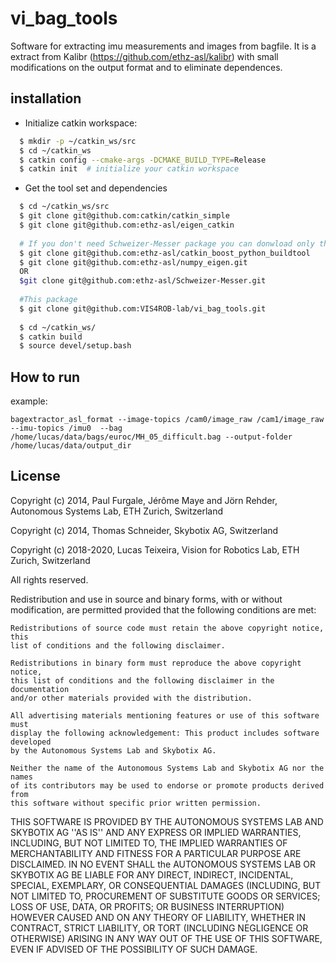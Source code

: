vi_bag_tools
=================
Software for extracting imu measurements and images from bagfile. It is a extract from Kalibr (https://github.com/ethz-asl/kalibr) with small modifications on the output format and to eliminate dependences.

installation
-------------------
* Initialize catkin workspace:
```sh
  $ mkdir -p ~/catkin_ws/src
  $ cd ~/catkin_ws
  $ catkin config --cmake-args -DCMAKE_BUILD_TYPE=Release
  $ catkin init  # initialize your catkin workspace
```
* Get the tool set and dependencies
```sh
  $ cd ~/catkin_ws/src
  $ git clone git@github.com:catkin/catkin_simple
  $ git clone git@github.com:ethz-asl/eigen_catkin
  
  # If you don't need Schweizer-Messer package you can donwload only then numpy_eigen package and catkin_boost_python_buildtool
  $ git clone git@github.com:ethz-asl/catkin_boost_python_buildtool
  $ git clone git@github.com:ethz-asl/numpy_eigen.git
  OR
  $git clone git@github.com:ethz-asl/Schweizer-Messer.git
  
  #This package
  $ git clone git@github.com:VIS4ROB-lab/vi_bag_tools.git
  
  $ cd ~/catkin_ws/
  $ catkin build
  $ source devel/setup.bash
```


How to run
-------------------
example:

``
bagextractor_asl_format --image-topics /cam0/image_raw /cam1/image_raw --imu-topics /imu0  --bag /home/lucas/data/bags/euroc/MH_05_difficult.bag --output-folder /home/lucas/data/output_dir
``


License
-------------------
Copyright (c) 2014, Paul Furgale, Jérôme Maye and Jörn Rehder, Autonomous Systems Lab, 
                    ETH Zurich, Switzerland

Copyright (c) 2014, Thomas Schneider, Skybotix AG, Switzerland

Copyright (c) 2018-2020, Lucas Teixeira, Vision for Robotics Lab, 
                    ETH Zurich, Switzerland

All rights reserved.

Redistribution and use in source and binary forms, with or without modification,
are permitted provided that the following conditions are met:

    Redistributions of source code must retain the above copyright notice, this 
    list of conditions and the following disclaimer.

    Redistributions in binary form must reproduce the above copyright notice, 
    this list of conditions and the following disclaimer in the documentation 
    and/or other materials provided with the distribution.

    All advertising materials mentioning features or use of this software must 
    display the following acknowledgement: This product includes software developed 
    by the Autonomous Systems Lab and Skybotix AG.

    Neither the name of the Autonomous Systems Lab and Skybotix AG nor the names 
    of its contributors may be used to endorse or promote products derived from 
    this software without specific prior written permission.

THIS SOFTWARE IS PROVIDED BY THE AUTONOMOUS SYSTEMS LAB AND SKYBOTIX AG ''AS IS'' 
AND ANY EXPRESS OR IMPLIED WARRANTIES, INCLUDING, BUT NOT LIMITED TO, THE IMPLIED 
WARRANTIES OF MERCHANTABILITY AND FITNESS FOR A PARTICULAR PURPOSE ARE DISCLAIMED. 
IN NO EVENT SHALL the AUTONOMOUS SYSTEMS LAB OR SKYBOTIX AG BE LIABLE FOR ANY DIRECT, 
INDIRECT, INCIDENTAL, SPECIAL, EXEMPLARY, OR CONSEQUENTIAL DAMAGES (INCLUDING, BUT 
NOT LIMITED TO, PROCUREMENT OF SUBSTITUTE GOODS OR SERVICES; LOSS OF USE, DATA, OR 
PROFITS; OR BUSINESS INTERRUPTION) HOWEVER CAUSED AND ON ANY THEORY OF LIABILITY, 
WHETHER IN CONTRACT, STRICT LIABILITY, OR TORT (INCLUDING NEGLIGENCE OR OTHERWISE) 
ARISING IN ANY WAY OUT OF THE USE OF THIS SOFTWARE, EVEN IF ADVISED OF THE POSSIBILITY 
OF SUCH DAMAGE.
